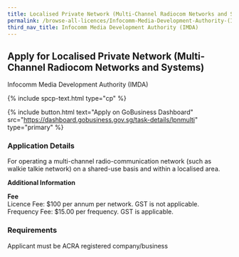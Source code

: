 ```yaml
---
title: Localised Private Network (Multi-Channel Radiocom Networks and Systems)
permalink: /browse-all-licences/Infocomm-Media-Development-Authority-(IMDA)/Localised-Private-Network-(Multi-Channel-Radiocom-Networks-and-Systems)
third_nav_title: Infocomm Media Development Authority (IMDA)
---
```


## Apply for Localised Private Network (Multi-Channel Radiocom Networks and Systems)

Infocomm Media Development Authority (IMDA)

{% include spcp-text.html type="cp" %}

{% include button.html text="Apply on GoBusiness Dashboard" src="https://dashboard.gobusiness.gov.sg/task-details/lpnmulti" type="primary" %}

<H3>Application Details</H3>

<p>For operating a multi-channel radio-communication network (such as walkie talkie network) on a shared-use basis and within a localised area.</p>

<strong>Additional Information</strong>

<p><strong>Fee</strong><br />Licence Fee: $100 per annum per network. GST is not applicable.<br />Frequency Fee: $15.00 per frequency. GST is applicable.</p>

<H3>Requirements</H3>

Applicant must be ACRA registered company/business

